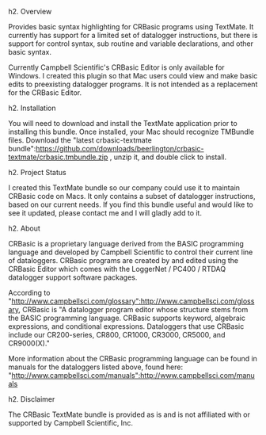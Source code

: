 h2. Overview

Provides basic syntax highlighting for CRBasic programs using TextMate. It currently has support for a limited set of datalogger instructions, but there is support for control syntax, sub routine and variable declarations, and other basic syntax.

Currently Campbell Scientific's CRBasic Editor is only available for Windows. I created this plugin so that Mac users could view and make basic edits to preexisting datalogger programs. It is not intended as a replacement for the CRBasic Editor.

h2. Installation

You will need to download and install the TextMate application prior to installing this bundle. 
Once installed, your Mac should recognize TMBundle files. Download the "latest crbasic-textmate bundle":https://github.com/downloads/beerlington/crbasic-textmate/crbasic.tmbundle.zip , unzip it, and double click to install.

h2. Project Status

I created this TextMate bundle so our company could use it to maintain CRBasic code on Macs. It only contains a subset of datalogger instructions, based on our current needs. If you find this bundle useful and would like to see it updated, please contact me and I will gladly add to it.

h2. About

CRBasic is a proprietary language derived from the BASIC programming language and developed by Campbell Scientific to control their current line of dataloggers. CRBasic programs are created by and edited using the CRBasic Editor which comes with the LoggerNet / PC400 / RTDAQ datalogger support software packages.

According to "http://www.campbellsci.com/glossary":http://www.campbellsci.com/glossary, CRBasic is "A datalogger program editor whose structure stems from the BASIC programming language. CRBasic supports keyword, algebraic expressions, and conditional expressions. Dataloggers that use CRBasic include our CR200-series, CR800, CR1000, CR3000, CR5000, and CR9000(X)."

More information about the CRBasic programming language can be found in manuals for the dataloggers listed above, found here: "http://www.campbellsci.com/manuals":http://www.campbellsci.com/manuals

h2. Disclaimer

The CRBasic TextMate bundle is provided as is and is not affiliated with or supported by Campbell Scientific, Inc.

